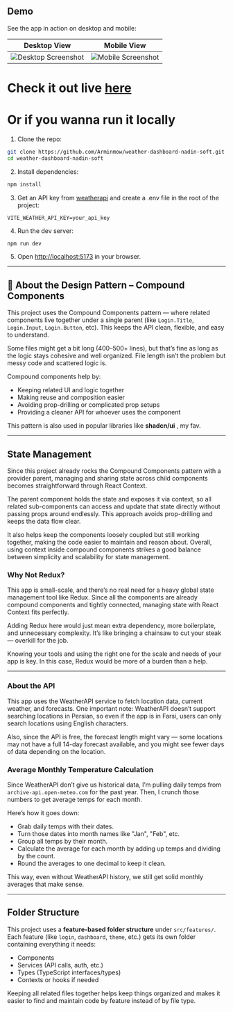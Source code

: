 ## Demo

See the app in action on desktop and mobile:

| Desktop View                                 | Mobile View                                 |
|----------------------------------------------|----------------------------------------------|
| ![Desktop Screenshot](https://github.com/user-attachments/assets/d30cc088-a0ee-48f7-b935-ff474504f6fb) | ![Mobile Screenshot](https://github.com/user-attachments/assets/d0e57143-c5f2-458c-8bb0-0dc1a8d2a2d6) |





# Check it out live [here](https://nadinsoft-weatherdashboard.netlify.app/)

# Or if you wanna run it locally

1. Clone the repo:
```bash
git clone https://github.com/Arminmow/weather-dashboard-nadin-soft.git
cd weather-dashboard-nadin-soft
````

2. Install dependencies:

```bash
npm install
```

3. Get an API key from [weatherapi](https://www.weatherapi.com/) and create a .env file in the root of the project:

```env
VITE_WEATHER_API_KEY=your_api_key
```

4. Run the dev server:

```bash
npm run dev
```

5. Open [http://localhost:5173](http://localhost:5173) in your browser.

---
## 🧠 About the Design Pattern – Compound Components

This project uses the Compound Components pattern — where related components live together under a single parent (like `Login.Title`, `Login.Input`, `Login.Button`, etc). This keeps the API clean, flexible, and easy to understand.

Some files might get a bit long (400–500+ lines), but that’s fine as long as the logic stays cohesive and well organized. File length isn’t the problem but messy code and scattered logic is.

Compound components help by:

- Keeping related UI and logic together  
- Making reuse and composition easier  
- Avoiding prop-drilling or complicated prop setups  
- Providing a cleaner API for whoever uses the component  

This pattern is also used in popular libraries like **shadcn/ui** , my fav.

---

## State Management 

Since this project already rocks the Compound Components pattern with a provider parent, managing and sharing state across child components becomes straightforward through React Context.

The parent component holds the state and exposes it via context, so all related sub-components can access and update that state directly without passing props around endlessly. This approach avoids prop-drilling and keeps the data flow clear.

It also helps keep the components loosely coupled but still working together, making the code easier to maintain and reason about. Overall, using context inside compound components strikes a good balance between simplicity and scalability for state management.


### Why Not Redux?

This app is small-scale, and there’s no real need for a heavy global state management tool like Redux. Since all the components are already compound components and tightly connected, managing state with React Context fits perfectly.

Adding Redux here would just mean extra dependency, more boilerplate, and unnecessary complexity. It’s like bringing a chainsaw to cut your steak — overkill for the job.

Knowing your tools and using the right one for the scale and needs of your app is key. In this case, Redux would be more of a burden than a help.

---
### About the API

This app uses the WeatherAPI service to fetch location data, current weather, and forecasts. One important note: WeatherAPI doesn’t support searching locations in Persian, so even if the app is in Farsi, users can only search locations using English characters.

Also, since the API is free, the forecast length might vary — some locations may not have a full 14-day forecast available, and you might see fewer days of data depending on the location.

### Average Monthly Temperature Calculation

Since WeatherAPI don’t give us historical data, I’m pulling daily temps from `archive-api.open-meteo.com` for the past year. Then, I crunch those numbers to get average temps for each month.

Here’s how it goes down:

- Grab daily temps with their dates.
- Turn those dates into month names like "Jan", "Feb", etc.
- Group all temps by their month.
- Calculate the average for each month by adding up temps and dividing by the count.
- Round the averages to one decimal to keep it clean.

This way, even without WeatherAPI history, we still get solid monthly averages that make sense.

---
## Folder Structure

This project uses a **feature-based folder structure** under `src/features/`. Each feature (like `login`, `dashboard`, `theme`, etc.) gets its own folder containing everything it needs:

- Components  
- Services (API calls, auth, etc.)  
- Types (TypeScript interfaces/types)  
- Contexts or hooks if needed  

Keeping all related files together helps keep things organized and makes it easier to find and maintain code by feature instead of by file type.




